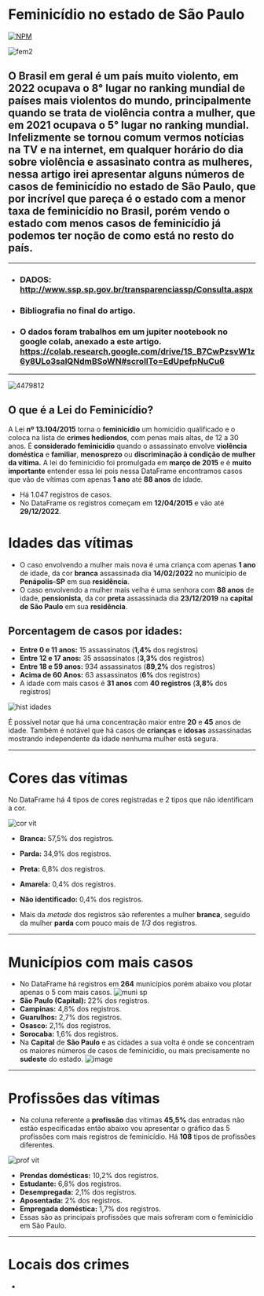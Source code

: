 # Feminicídio no estado de  São Paulo

[![NPM](https://img.shields.io/npm/l/react)](https://github.com/Piternicolas/Feminicidio-em-Sao-Paulo/blob/main/license)

![fem2](https://user-images.githubusercontent.com/124289899/228062355-3df56ce6-b2bf-4ea8-a842-65e309324d98.jpg)

## O Brasil em geral é um país muito violento, em 2022 ocupava o 8° lugar no ranking mundial de países mais violentos do mundo, principalmente quando se trata de violência contra a mulher, que em 2021 ocupava o 5° lugar no ranking mundial. Infelizmente se tornou comum vermos notícias na TV e na internet, em qualquer horário do dia sobre violência e assasinato contra as mulheres, nessa artigo irei apresentar alguns números de casos de feminicídio no estado de São Paulo, que por incrível que pareça é o estado com a menor taxa de feminicídio no Brasil, porém vendo o estado com menos casos de feminicídio já podemos ter noção de como está no resto do país.
---
* ### DADOS: http://www.ssp.sp.gov.br/transparenciassp/Consulta.aspx
* ### Bibliografia no final do artigo.
* ### O dados foram trabalhos em um jupiter nootebook no google colab, anexado a este artigo. https://colab.research.google.com/drive/1S_B7CwPzsvW1z6y8ULo3salQNdmBSoWN#scrollTo=EdUpefpNuCu6
---
![4479812](https://user-images.githubusercontent.com/124289899/228097743-2bece360-48d8-4c90-8e43-9ac772194468.jpg)
## O que é a Lei do Feminicídio?
A Lei **nº 13.104/2015** torna o **feminicídio** um homicídio qualificado e o coloca na lista de **crimes hediondos**, com penas mais altas, de 12 a 30 anos.
É **considerado feminicídio** quando o assassinato envolve **violência doméstica** e **familiar**, **menosprezo** ou **discriminação à condição de mulher da vítima.**
A lei do feminicídio foi promulgada em **março de 2015** e é **muito importante** entender essa lei pois nessa DataFrame encontramos casos que vão de vítimas com apenas **1 ano** até **88 anos** de idade.

* Há 1.047 registros de casos.
* No DataFrame os registros começam em **12/04/2015** e vão até **29/12/2022**.

# Idades das vítimas
* O caso envolvendo a mulher mais nova é uma criança com apenas **1 ano** de idade, da cor **branca** assassinada dia **14/02/2022** no município de **Penápolis-SP** em sua **residência**.
* O caso envolvendo a mulher mais velha é uma senhora com **88 anos** de idade, **pensionista**, da cor **preta** assassinada dia **23/12/2019** na **capital de São Paulo** em sua **residência**.

## Porcentagem de casos por idades:
* **Entre 0 e 11 anos:** 15 assassinatos (**1,4%** dos registros)
* **Entre 12 e 17 anos:** 35 assassinatos (**3,3%** dos registros)
* **Entre 18 e 59 anos:** 934 assassinatos (**89,2%** dos registros)
* **Acima de 60 Anos:** 63 assassinatos (**6%** dos registros)
* A idade com mais casos é **31 anos** com **40 registros** (**3,8%** dos registros)

![hist idades](https://user-images.githubusercontent.com/124289899/228092850-14bb45b5-7b63-4e55-adff-5d51e2a7d7a1.png)

É possível notar que há uma concentração maior entre **20** e **45** anos de idade. Também é notável que há casos de **crianças** e **idosas** assassinadas mostrando independente da idade nenhuma mulher está segura.

---

# Cores das vítimas
No DataFrame há 4 tipos de cores registradas e 2 tipos que não identificam a cor.

![cor vit](https://user-images.githubusercontent.com/124289899/228094964-eed1fee0-2435-4e2d-aa32-a1d88d1eeaa4.png)

* **Branca:** 57,5% dos registros.
* **Parda:** 34,9% dos registros.
* **Preta:** 6,8% dos registros.
* **Amarela:** 0,4% dos registros.
* **Não identificado:** 0,4% dos registros.

* Mais da *metade* dos registros são referentes a mulher **branca**, seguido da mulher **parda** com pouco mais de *1/3* dos registros.

---

# Municípios com mais casos
* No DataFrame há registros em **264** municípios porém abaixo vou plotar apenas o 5 com mais casos.
![muni sp](https://user-images.githubusercontent.com/124289899/228096964-08a23401-6ec9-49a8-bc73-dd6f6797f117.png)
* **São Paulo (Capital):** 22% dos registros.
* **Campinas:** 4,8% dos registros.
* **Guarulhos:** 2,7% dos registros.
* **Osasco:** 2,1% dos registros.
* **Sorocaba:** 1,6% dos registros.
* Na **Capital** de **São Paulo** e as cidades a sua volta é onde se concentram os maiores números de casos de feminicídio, ou mais precisamente no **sudeste** do estado.
![image](https://user-images.githubusercontent.com/124289899/228226667-270e80e7-d80f-43b9-bb8b-8e525c519a52.png)

---

# Profissões das vítimas
* Na coluna referente a **profissão** das vítimas **45,5%** das entradas não estão especificadas então abaixo vou apresentar o gráfico das 5 profissões com mais registros de feminicídio. Há **108** tipos de profissões diferentes.

![prof vit](https://user-images.githubusercontent.com/124289899/228227679-bdcfe638-14b0-4584-8202-afd4266392a7.png)

* **Prendas domésticas:** 10,2% dos registros.
* **Estudante:** 6,8% dos registros.
* **Desempregada:** 2,1% dos registros.
* **Aposentada:** 2% dos registros.
* **Empregada doméstica:** 1,7% dos registros.
* Essas são as principais profissões que mais sofreram com o feminicídio em São Paulo.

---

# Locais dos crimes
* 
